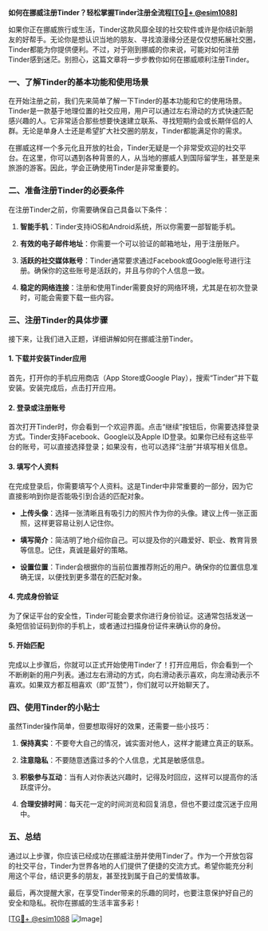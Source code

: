 **如何在挪威注册Tinder？轻松掌握Tinder注册全流程[[TG💪+ @esim1088](https://t.me/s/esim1088)]**

如果你正在挪威旅行或生活，Tinder这款风靡全球的社交软件或许是你结识新朋友的好帮手。无论你是想认识当地的朋友、寻找浪漫缘分还是仅仅想拓展社交圈，Tinder都能为你提供便利。不过，对于刚到挪威的你来说，可能对如何注册Tinder感到迷茫。别担心，这篇文章将一步步教你如何在挪威顺利注册Tinder。

### 一、了解Tinder的基本功能和使用场景

在开始注册之前，我们先来简单了解一下Tinder的基本功能和它的使用场景。Tinder是一款基于地理位置的社交应用，用户可以通过左右滑动的方式快速匹配感兴趣的人。它非常适合那些想要快速建立联系、寻找短期约会或长期伴侣的人群。无论是单身人士还是希望扩大社交圈的朋友，Tinder都能满足你的需求。

在挪威这样一个多元化且开放的社会，Tinder无疑是一个非常受欢迎的社交平台。在这里，你可以遇到各种背景的人，从当地的挪威人到国际留学生，甚至是来旅游的游客。因此，学会正确使用Tinder是非常重要的。

### 二、准备注册Tinder的必要条件

在注册Tinder之前，你需要确保自己具备以下条件：

1. **智能手机**：Tinder支持iOS和Android系统，所以你需要一部智能手机。
   
2. **有效的电子邮件地址**：你需要一个可以验证的邮箱地址，用于注册账户。

3. **活跃的社交媒体账号**：Tinder通常要求通过Facebook或Google账号进行注册。确保你的这些账号是活跃的，并且与你的个人信息一致。

4. **稳定的网络连接**：注册和使用Tinder需要良好的网络环境，尤其是在初次登录时，可能会需要下载一些内容。

### 三、注册Tinder的具体步骤

接下来，让我们进入正题，详细讲解如何在挪威注册Tinder。

#### 1. 下载并安装Tinder应用

首先，打开你的手机应用商店（App Store或Google Play），搜索“Tinder”并下载安装。安装完成后，点击打开应用。

#### 2. 登录或注册账号

首次打开Tinder时，你会看到一个欢迎界面。点击“继续”按钮后，你需要选择登录方式。Tinder支持Facebook、Google以及Apple ID登录。如果你已经有这些平台的账号，可以直接选择登录；如果没有，也可以选择“注册”并填写相关信息。

#### 3. 填写个人资料

在完成登录后，你需要填写个人资料。这是Tinder中非常重要的一部分，因为它直接影响到你是否能吸引到合适的匹配对象。

- **上传头像**：选择一张清晰且有吸引力的照片作为你的头像。建议上传一张正面照，这样更容易让别人记住你。
  
- **填写简介**：简洁明了地介绍你自己。可以提及你的兴趣爱好、职业、教育背景等信息。记住，真诚是最好的策略。

- **设置位置**：Tinder会根据你的当前位置推荐附近的用户。确保你的位置信息准确无误，以便找到更多潜在的匹配对象。

#### 4. 完成身份验证

为了保证平台的安全性，Tinder可能会要求你进行身份验证。这通常包括发送一条短信验证码到你的手机上，或者通过扫描身份证件来确认你的身份。

#### 5. 开始匹配

完成以上步骤后，你就可以正式开始使用Tinder了！打开应用后，你会看到一个不断刷新的用户列表。通过左右滑动的方式，向右滑动表示喜欢，向左滑动表示不喜欢。如果双方都互相喜欢（即“互赞”），你们就可以开始聊天了。

### 四、使用Tinder的小贴士

虽然Tinder操作简单，但要想取得好的效果，还需要一些小技巧：

1. **保持真实**：不要夸大自己的情况，诚实面对他人，这样才能建立真正的联系。

2. **注意隐私**：不要随意透露过多的个人信息，尤其是敏感信息。

3. **积极参与互动**：当有人对你表达兴趣时，记得及时回应，这样可以提高你的活跃度评分。

4. **合理安排时间**：每天花一定的时间浏览和回复消息，但也不要过度沉迷于应用中。

### 五、总结

通过以上步骤，你应该已经成功在挪威注册并使用Tinder了。作为一个开放包容的社交平台，Tinder为世界各地的人们提供了便捷的交流方式。希望你能充分利用这个平台，结识更多的朋友，甚至找到属于自己的爱情故事。

最后，再次提醒大家，在享受Tinder带来的乐趣的同时，也要注意保护好自己的安全和隐私。祝你在挪威的生活丰富多彩！

[[TG💪+ @esim1088](https://t.me/s/esim1088) ![Image](https://i.postimg.cc/4NQfJmqS/Snipaste-2025-05-13-00-14-12.png)]